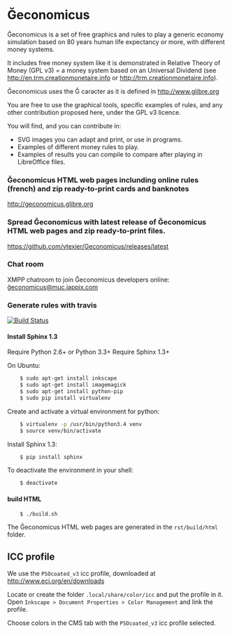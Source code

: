 # Ğeconomicus
Ğeconomicus is a set of free graphics and rules to play a generic economy simulation based on 80 years human life expectancy or more, with different money systems.

It includes free money system like it is demonstrated in Relative Theory of Money (GPL v3) = a money system based on an Universal Dividend (see http://en.trm.creationmonetaire.info or http://trm.creationmonetaire.info).

Ğeconomicus uses the Ğ caracter as it is defined in http://www.glibre.org

You are free to use the graphical tools, specific examples of rules, and any other contribution proposed here, under the GPL v3 licence.

You will find, and you can contribute in:

- SVG images you can adapt and print, or use in programs.
- Examples of different money rules to play.
- Examples of results you can compile to compare after playing in LibreOffice files.

### Ğeconomicus HTML web pages inclunding online rules (french) and zip ready-to-print cards and banknotes

http://geconomicus.glibre.org

### Spread Ğeconomicus with latest release of Ğeconomicus HTML web pages and zip ready-to-print files.

https://github.com/vtexier/Geconomicus/releases/latest

### Chat room
XMPP chatroom to join Ğeconomicus developers online: <a href="xmpp:ğeconomicus@muc.jappix.com">ğeconomicus@muc.jappix.com</a>

### Generate rules with travis

[![Build Status](https://travis-ci.org/vtexier/Geconomicus.svg?branch=dev)](https://travis-ci.org/vtexier/Geconomicus)

#### Install Sphinx 1.3

Require Python 2.6+ or Python 3.3+
Require Sphinx 1.3+

On Ubuntu:

```bash
    $ sudo apt-get install inkscape
    $ sudo apt-get install imagemagick
    $ sudo apt-get install python-pip
    $ sudo pip install virtualenv
```
Create and activate a virtual environment for python:

```bash
    $ virtualenv -p /usr/bin/python3.4 venv
    $ source venv/bin/activate
```

Install Sphinx 1.3:

```bash
    $ pip install sphinx
```

To deactivate the environment in your shell:

```bash
    $ deactivate
```

#### build HTML

```bash
    $ ./build.sh
```

The Ğeconomicus HTML web pages are generated in the `rst/build/html` folder.

## ICC profile

We use the `PSOcoated_v3` icc profile, downloaded at http://www.eci.org/en/downloads

Locate or create the folder `.local/share/color/icc` and put the profile in it.
Open `Inkscape > Document Properties > Color Management` and link the profile.

Choose colors in the CMS tab with the `PSOcoated_v3` icc profile selected.
